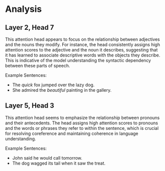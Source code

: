 # Analysis

## Layer 2, Head 7

This attention head appears to focus on the relationship between adjectives and the nouns they modify. For instance, the head consistently assigns high attention scores to the adjective and the noun it describes, suggesting that it has learned to associate descriptive words with the objects they describe. This is indicative of the model understanding the syntactic dependency between these parts of speech.

Example Sentences:
- The *quick* fox jumped over the lazy dog.
- She admired the *beautiful* painting in the gallery.

## Layer 5, Head 3

This attention head seems to emphasize the relationship between pronouns and their antecedents. The head assigns high attention scores to pronouns and the words or phrases they refer to within the sentence, which is crucial for resolving coreference and maintaining coherence in language understanding.

Example Sentences:
- John said he would call tomorrow.
- The dog wagged its tail when it saw the treat.

